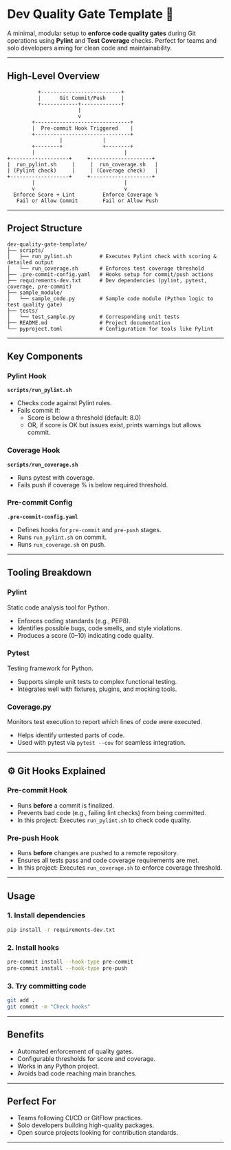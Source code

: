# Dev Quality Gate Template 🚀

A minimal, modular setup to **enforce code quality gates** during Git operations using **Pylint** and **Test Coverage** checks. Perfect for teams and solo developers aiming for clean code and maintainability.

---

## High-Level Overview

```
          +--------------------------+
          |      Git Commit/Push     |
          +------------+-------------+
                       |
                       v
        +-------------------------------+
        |  Pre-commit Hook Triggered    |
        +-------------------------------+
                 |             |
        +--------+             +--------+
        |                             |
+-------------------+     +--------------------+
|  run_pylint.sh     |     |  run_coverage.sh   |
| (Pylint check)     |     | (Coverage check)   |
+-------------------+     +--------------------+
        |                             |
        v                             v
  Enforce Score + Lint         Enforce Coverage %
   Fail or Allow Commit        Fail or Allow Push
```

---

## Project Structure

```
dev-quality-gate-template/
├── scripts/
│   ├── run_pylint.sh         # Executes Pylint check with scoring & detailed output
│   └── run_coverage.sh       # Enforces test coverage threshold
├── .pre-commit-config.yaml   # Hooks setup for commit/push actions
├── requirements-dev.txt      # Dev dependencies (pylint, pytest, coverage, pre-commit)
├── sample_module/
│   └── sample_code.py        # Sample code module (Python logic to test quality gate)
├── tests/
│   └── test_sample.py        # Corresponding unit tests
├── README.md                 # Project documentation
└── pyproject.toml            # Configuration for tools like Pylint
```

---

##  Key Components

### Pylint Hook

**`scripts/run_pylint.sh`**

- Checks code against Pylint rules.
- Fails commit if:
  - Score is below a threshold (default: 8.0)
  - OR, if score is OK but issues exist, prints warnings but allows commit.

### Coverage Hook

**`scripts/run_coverage.sh`**

- Runs pytest with coverage.
- Fails push if coverage % is below required threshold.

### Pre-commit Config

**`.pre-commit-config.yaml`**

- Defines hooks for `pre-commit` and `pre-push` stages.
- Runs `run_pylint.sh` on commit.
- Runs `run_coverage.sh` on push.

---

## Tooling Breakdown

### Pylint
Static code analysis tool for Python.
- Enforces coding standards (e.g., PEP8).
- Identifies possible bugs, code smells, and style violations.
- Produces a score (0–10) indicating code quality.

### Pytest
Testing framework for Python.
- Supports simple unit tests to complex functional testing.
- Integrates well with fixtures, plugins, and mocking tools.

###  Coverage.py
Monitors test execution to report which lines of code were executed.
- Helps identify untested parts of code.
- Used with pytest via `pytest --cov` for seamless integration.

---

## ⚙️ Git Hooks Explained

### Pre-commit Hook
- Runs **before** a commit is finalized.
- Prevents bad code (e.g., failing lint checks) from being committed.
- In this project: Executes `run_pylint.sh` to check code quality.

### Pre-push Hook
- Runs **before** changes are pushed to a remote repository.
- Ensures all tests pass and code coverage requirements are met.
- In this project: Executes `run_coverage.sh` to enforce coverage threshold.

---

## Usage

### 1. Install dependencies

```bash
pip install -r requirements-dev.txt
```

### 2. Install hooks

```bash
pre-commit install --hook-type pre-commit
pre-commit install --hook-type pre-push
```

### 3. Try committing code

```bash
git add .
git commit -m "Check hooks"
```

---

## Benefits

- Automated enforcement of quality gates.
- Configurable thresholds for score and coverage.
- Works in any Python project.
- Avoids bad code reaching main branches.

---

## Perfect For

- Teams following CI/CD or GitFlow practices.
- Solo developers building high-quality packages.
- Open source projects looking for contribution standards.

---


